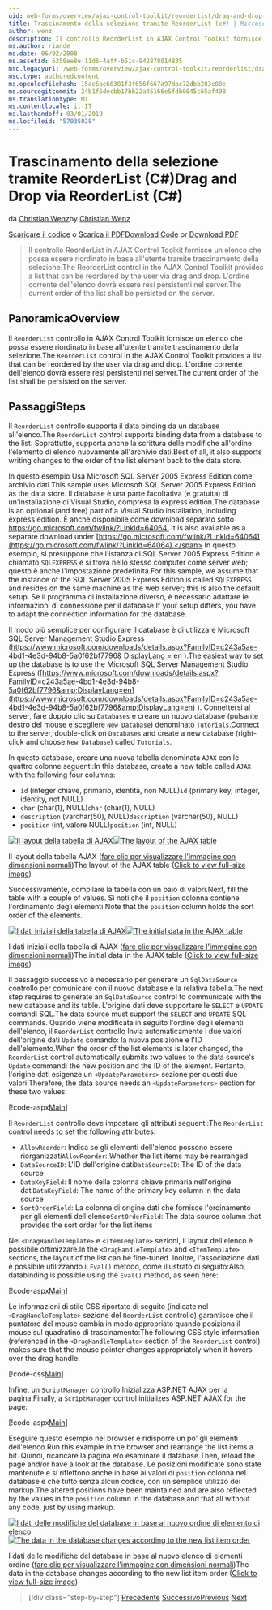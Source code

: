 ```yaml
---
uid: web-forms/overview/ajax-control-toolkit/reorderlist/drag-and-drop-via-reorderlist-cs
title: Trascinamento della selezione tramite ReorderList (c#) | Microsoft Docs
author: wenz
description: Il controllo ReorderList in AJAX Control Toolkit fornisce un elenco che possa essere riordinato in base all'utente tramite trascinamento della selezione. L'ordine di elenco è...
ms.author: riande
ms.date: 06/02/2008
ms.assetid: 6350ee8e-11d6-4aff-b51c-942878014835
msc.legacyurl: /web-forms/overview/ajax-control-toolkit/reorderlist/drag-and-drop-via-reorderlist-cs
msc.type: authoredcontent
ms.openlocfilehash: 15ae6ae60381f3f656f667a97dac72dbb283c80e
ms.sourcegitcommit: 24b1f6decbb17bb22a45166e5fdb0845c65af498
ms.translationtype: MT
ms.contentlocale: it-IT
ms.lasthandoff: 03/01/2019
ms.locfileid: "57035028"
---
```

<a name="drag-and-drop-via-reorderlist-c"></a><span data-ttu-id="a4af7-104">Trascinamento della selezione tramite ReorderList (C#)</span><span class="sxs-lookup"><span data-stu-id="a4af7-104">Drag and Drop via ReorderList (C#)</span></span>
====================
<span data-ttu-id="a4af7-105">da [Christian Wenz](https://github.com/wenz)</span><span class="sxs-lookup"><span data-stu-id="a4af7-105">by [Christian Wenz](https://github.com/wenz)</span></span>

<span data-ttu-id="a4af7-106">[Scaricare il codice](http://download.microsoft.com/download/9/3/f/93f8daea-bebd-4821-833b-95205389c7d0/ReorderList5.cs.zip) o [Scarica il PDF](http://download.microsoft.com/download/2/d/c/2dc10e34-6983-41d4-9c08-f78f5387d32b/reorderlist5CS.pdf)</span><span class="sxs-lookup"><span data-stu-id="a4af7-106">[Download Code](http://download.microsoft.com/download/9/3/f/93f8daea-bebd-4821-833b-95205389c7d0/ReorderList5.cs.zip) or [Download PDF](http://download.microsoft.com/download/2/d/c/2dc10e34-6983-41d4-9c08-f78f5387d32b/reorderlist5CS.pdf)</span></span>

> <span data-ttu-id="a4af7-107">Il controllo ReorderList in AJAX Control Toolkit fornisce un elenco che possa essere riordinato in base all'utente tramite trascinamento della selezione.</span><span class="sxs-lookup"><span data-stu-id="a4af7-107">The ReorderList control in the AJAX Control Toolkit provides a list that can be reordered by the user via drag and drop.</span></span> <span data-ttu-id="a4af7-108">L'ordine corrente dell'elenco dovrà essere resi persistenti nel server.</span><span class="sxs-lookup"><span data-stu-id="a4af7-108">The current order of the list shall be persisted on the server.</span></span>


## <a name="overview"></a><span data-ttu-id="a4af7-109">Panoramica</span><span class="sxs-lookup"><span data-stu-id="a4af7-109">Overview</span></span>

<span data-ttu-id="a4af7-110">Il `ReorderList` controllo in AJAX Control Toolkit fornisce un elenco che possa essere riordinato in base all'utente tramite trascinamento della selezione.</span><span class="sxs-lookup"><span data-stu-id="a4af7-110">The `ReorderList` control in the AJAX Control Toolkit provides a list that can be reordered by the user via drag and drop.</span></span> <span data-ttu-id="a4af7-111">L'ordine corrente dell'elenco dovrà essere resi persistenti nel server.</span><span class="sxs-lookup"><span data-stu-id="a4af7-111">The current order of the list shall be persisted on the server.</span></span>

## <a name="steps"></a><span data-ttu-id="a4af7-112">Passaggi</span><span class="sxs-lookup"><span data-stu-id="a4af7-112">Steps</span></span>

<span data-ttu-id="a4af7-113">Il `ReorderList` controllo supporta il data binding da un database all'elenco.</span><span class="sxs-lookup"><span data-stu-id="a4af7-113">The `ReorderList` control supports binding data from a database to the list.</span></span> <span data-ttu-id="a4af7-114">Soprattutto, supporta anche la scrittura delle modifiche all'ordine l'elemento di elenco nuovamente all'archivio dati.</span><span class="sxs-lookup"><span data-stu-id="a4af7-114">Best of all, it also supports writing changes to the order of the list element back to the data store.</span></span>

<span data-ttu-id="a4af7-115">In questo esempio Usa Microsoft SQL Server 2005 Express Edition come archivio dati.</span><span class="sxs-lookup"><span data-stu-id="a4af7-115">This sample uses Microsoft SQL Server 2005 Express Edition as the data store.</span></span> <span data-ttu-id="a4af7-116">Il database è una parte facoltativa (e gratuita) di un'installazione di Visual Studio, compresa la express edition.</span><span class="sxs-lookup"><span data-stu-id="a4af7-116">The database is an optional (and free) part of a Visual Studio installation, including express edition.</span></span> <span data-ttu-id="a4af7-117">È anche disponibile come download separato sotto [ https://go.microsoft.com/fwlink/?LinkId=64064 ](https://go.microsoft.com/fwlink/?LinkId=64064).</span><span class="sxs-lookup"><span data-stu-id="a4af7-117">It is also available as a separate download under [https://go.microsoft.com/fwlink/?LinkId=64064](https://go.microsoft.com/fwlink/?LinkId=64064).</span></span> <span data-ttu-id="a4af7-118">In questo esempio, si presuppone che l'istanza di SQL Server 2005 Express Edition è chiamato `SQLEXPRESS` e si trova nello stesso computer come server web; questo è anche l'impostazione predefinita.</span><span class="sxs-lookup"><span data-stu-id="a4af7-118">For this sample, we assume that the instance of the SQL Server 2005 Express Edition is called `SQLEXPRESS` and resides on the same machine as the web server; this is also the default setup.</span></span> <span data-ttu-id="a4af7-119">Se il programma di installazione diverso, è necessario adattare le informazioni di connessione per il database.</span><span class="sxs-lookup"><span data-stu-id="a4af7-119">If your setup differs, you have to adapt the connection information for the database.</span></span>

<span data-ttu-id="a4af7-120">Il modo più semplice per configurare il database è di utilizzare Microsoft SQL Server Management Studio Express ([https://www.microsoft.com/downloads/details.aspx?FamilyID=c243a5ae-4bd1-4e3d-94b8-5a0f62bf7796&amp; DisplayLang = en](https://www.microsoft.com/downloads/details.aspx?FamilyID=c243a5ae-4bd1-4e3d-94b8-5a0f62bf7796&amp;DisplayLang=en) ).</span><span class="sxs-lookup"><span data-stu-id="a4af7-120">The easiest way to set up the database is to use the Microsoft SQL Server Management Studio Express ([https://www.microsoft.com/downloads/details.aspx?FamilyID=c243a5ae-4bd1-4e3d-94b8-5a0f62bf7796&amp;DisplayLang=en](https://www.microsoft.com/downloads/details.aspx?FamilyID=c243a5ae-4bd1-4e3d-94b8-5a0f62bf7796&amp;DisplayLang=en) ).</span></span> <span data-ttu-id="a4af7-121">Connettersi al server, fare doppio clic su `Databases` e creare un nuovo database (pulsante destro del mouse e scegliere `New Database`) denominato `Tutorials`.</span><span class="sxs-lookup"><span data-stu-id="a4af7-121">Connect to the server, double-click on `Databases` and create a new database (right-click and choose `New Database`) called `Tutorials`.</span></span>

<span data-ttu-id="a4af7-122">In questo database, creare una nuova tabella denominata `AJAX` con le quattro colonne seguenti:</span><span class="sxs-lookup"><span data-stu-id="a4af7-122">In this database, create a new table called `AJAX` with the following four columns:</span></span>

- <span data-ttu-id="a4af7-123">`id` (integer chiave, primario, identità, non NULL)</span><span class="sxs-lookup"><span data-stu-id="a4af7-123">`id` (primary key, integer, identity, not NULL)</span></span>
- <span data-ttu-id="a4af7-124">`char` (char(1), NULL)</span><span class="sxs-lookup"><span data-stu-id="a4af7-124">`char` (char(1), NULL)</span></span>
- <span data-ttu-id="a4af7-125">`description` (varchar(50), NULL)</span><span class="sxs-lookup"><span data-stu-id="a4af7-125">`description` (varchar(50), NULL)</span></span>
- <span data-ttu-id="a4af7-126">`position` (int, valore NULL)</span><span class="sxs-lookup"><span data-stu-id="a4af7-126">`position` (int, NULL)</span></span>


<span data-ttu-id="a4af7-127">[![Il layout della tabella di AJAX](drag-and-drop-via-reorderlist-cs/_static/image2.png)](drag-and-drop-via-reorderlist-cs/_static/image1.png)</span><span class="sxs-lookup"><span data-stu-id="a4af7-127">[![The layout of the AJAX table](drag-and-drop-via-reorderlist-cs/_static/image2.png)](drag-and-drop-via-reorderlist-cs/_static/image1.png)</span></span>

<span data-ttu-id="a4af7-128">Il layout della tabella AJAX ([fare clic per visualizzare l'immagine con dimensioni normali](drag-and-drop-via-reorderlist-cs/_static/image3.png))</span><span class="sxs-lookup"><span data-stu-id="a4af7-128">The layout of the AJAX table ([Click to view full-size image](drag-and-drop-via-reorderlist-cs/_static/image3.png))</span></span>


<span data-ttu-id="a4af7-129">Successivamente, compilare la tabella con un paio di valori.</span><span class="sxs-lookup"><span data-stu-id="a4af7-129">Next, fill the table with a couple of values.</span></span> <span data-ttu-id="a4af7-130">Si noti che il `position` colonna contiene l'ordinamento degli elementi.</span><span class="sxs-lookup"><span data-stu-id="a4af7-130">Note that the `position` column holds the sort order of the elements.</span></span>


<span data-ttu-id="a4af7-131">[![I dati iniziali della tabella di AJAX](drag-and-drop-via-reorderlist-cs/_static/image5.png)](drag-and-drop-via-reorderlist-cs/_static/image4.png)</span><span class="sxs-lookup"><span data-stu-id="a4af7-131">[![The initial data in the AJAX table](drag-and-drop-via-reorderlist-cs/_static/image5.png)](drag-and-drop-via-reorderlist-cs/_static/image4.png)</span></span>

<span data-ttu-id="a4af7-132">I dati iniziali della tabella di AJAX ([fare clic per visualizzare l'immagine con dimensioni normali](drag-and-drop-via-reorderlist-cs/_static/image6.png))</span><span class="sxs-lookup"><span data-stu-id="a4af7-132">The initial data in the AJAX table ([Click to view full-size image](drag-and-drop-via-reorderlist-cs/_static/image6.png))</span></span>


<span data-ttu-id="a4af7-133">Il passaggio successivo è necessario per generare un `SqlDataSource` controllo per comunicare con il nuovo database e la relativa tabella.</span><span class="sxs-lookup"><span data-stu-id="a4af7-133">The next step requires to generate an `SqlDataSource` control to communicate with the new database and its table.</span></span> <span data-ttu-id="a4af7-134">L'origine dati deve supportare le `SELECT` e `UPDATE` comandi SQL.</span><span class="sxs-lookup"><span data-stu-id="a4af7-134">The data source must support the `SELECT` and `UPDATE` SQL commands.</span></span> <span data-ttu-id="a4af7-135">Quando viene modificata in seguito l'ordine degli elementi dell'elenco, il `ReorderList` controllo Invia automaticamente i due valori dell'origine dati `Update` comando: la nuova posizione e l'ID dell'elemento.</span><span class="sxs-lookup"><span data-stu-id="a4af7-135">When the order of the list elements is later changed, the `ReorderList` control automatically submits two values to the data source's `Update` command: the new position and the ID of the element.</span></span> <span data-ttu-id="a4af7-136">Pertanto, l'origine dati esigenze un `<UpdateParameters>` sezione per questi due valori:</span><span class="sxs-lookup"><span data-stu-id="a4af7-136">Therefore, the data source needs an `<UpdateParameters>` section for these two values:</span></span>

[!code-aspx[Main](drag-and-drop-via-reorderlist-cs/samples/sample1.aspx)]

<span data-ttu-id="a4af7-137">Il `ReorderList` controllo deve impostare gli attributi seguenti:</span><span class="sxs-lookup"><span data-stu-id="a4af7-137">The `ReorderList` control needs to set the following attributes:</span></span>

- <span data-ttu-id="a4af7-138">`AllowReorder`: Indica se gli elementi dell'elenco possono essere riorganizzati</span><span class="sxs-lookup"><span data-stu-id="a4af7-138">`AllowReorder`: Whether the list items may be rearranged</span></span>
- <span data-ttu-id="a4af7-139">`DataSourceID`: L'ID dell'origine dati</span><span class="sxs-lookup"><span data-stu-id="a4af7-139">`DataSourceID`: The ID of the data source</span></span>
- <span data-ttu-id="a4af7-140">`DataKeyField`: Il nome della colonna chiave primaria nell'origine dati</span><span class="sxs-lookup"><span data-stu-id="a4af7-140">`DataKeyField`: The name of the primary key column in the data source</span></span>
- <span data-ttu-id="a4af7-141">`SortOrderField`: La colonna di origine dati che fornisce l'ordinamento per gli elementi dell'elenco</span><span class="sxs-lookup"><span data-stu-id="a4af7-141">`SortOrderField`: The data source column that provides the sort order for the list items</span></span>

<span data-ttu-id="a4af7-142">Nel `<DragHandleTemplate>` e `<ItemTemplate>` sezioni, il layout dell'elenco è possibile ottimizzare.</span><span class="sxs-lookup"><span data-stu-id="a4af7-142">In the `<DragHandleTemplate>` and `<ItemTemplate>` sections, the layout of the list can be fine-tuned.</span></span> <span data-ttu-id="a4af7-143">Inoltre, l'associazione dati è possibile utilizzando il `Eval()` metodo, come illustrato di seguito:</span><span class="sxs-lookup"><span data-stu-id="a4af7-143">Also, databinding is possible using the `Eval()` method, as seen here:</span></span>

[!code-aspx[Main](drag-and-drop-via-reorderlist-cs/samples/sample2.aspx)]

<span data-ttu-id="a4af7-144">Le informazioni di stile CSS riportato di seguito (indicate nel `<DragHandleTemplate>` sezione del `ReorderList` controllo) garantisce che il puntatore del mouse cambia in modo appropriato quando posiziona il mouse sul quadratino di trascinamento:</span><span class="sxs-lookup"><span data-stu-id="a4af7-144">The following CSS style information (referenced in the `<DragHandleTemplate>` section of the `ReorderList` control) makes sure that the mouse pointer changes appropriately when it hovers over the drag handle:</span></span>

[!code-css[Main](drag-and-drop-via-reorderlist-cs/samples/sample3.css)]

<span data-ttu-id="a4af7-145">Infine, un `ScriptManager` controllo Inizializza ASP.NET AJAX per la pagina:</span><span class="sxs-lookup"><span data-stu-id="a4af7-145">Finally, a `ScriptManager` control initializes ASP.NET AJAX for the page:</span></span>

[!code-aspx[Main](drag-and-drop-via-reorderlist-cs/samples/sample4.aspx)]

<span data-ttu-id="a4af7-146">Eseguire questo esempio nel browser e ridisporre un po' gli elementi dell'elenco.</span><span class="sxs-lookup"><span data-stu-id="a4af7-146">Run this example in the browser and rearrange the list items a bit.</span></span> <span data-ttu-id="a4af7-147">Quindi, ricaricare la pagina e/o esaminare il database.</span><span class="sxs-lookup"><span data-stu-id="a4af7-147">Then, reload the page and/or have a look at the database.</span></span> <span data-ttu-id="a4af7-148">Le posizioni modificate sono state mantenute e si riflettono anche in base ai valori di `position` colonna nel database e che tutto senza alcun codice, con un semplice utilizzo dei markup.</span><span class="sxs-lookup"><span data-stu-id="a4af7-148">The altered positions have been maintained and are also reflected by the values in the `position` column in the database and that all without any code, just by using markup.</span></span>


<span data-ttu-id="a4af7-149">[![I dati delle modifiche del database in base al nuovo ordine di elemento di elenco](drag-and-drop-via-reorderlist-cs/_static/image8.png)](drag-and-drop-via-reorderlist-cs/_static/image7.png)</span><span class="sxs-lookup"><span data-stu-id="a4af7-149">[![The data in the database changes according to the new list item order](drag-and-drop-via-reorderlist-cs/_static/image8.png)](drag-and-drop-via-reorderlist-cs/_static/image7.png)</span></span>

<span data-ttu-id="a4af7-150">I dati delle modifiche del database in base al nuovo elenco di elementi ordine ([fare clic per visualizzare l'immagine con dimensioni normali](drag-and-drop-via-reorderlist-cs/_static/image9.png))</span><span class="sxs-lookup"><span data-stu-id="a4af7-150">The data in the database changes according to the new list item order ([Click to view full-size image](drag-and-drop-via-reorderlist-cs/_static/image9.png))</span></span>

> [!div class="step-by-step"]
> <span data-ttu-id="a4af7-151">[Precedente](using-postbacks-with-reorderlist-cs.md)
> [Successivo](using-postbacks-with-reorderlist-vb.md)</span><span class="sxs-lookup"><span data-stu-id="a4af7-151">[Previous](using-postbacks-with-reorderlist-cs.md)
[Next](using-postbacks-with-reorderlist-vb.md)</span></span>
